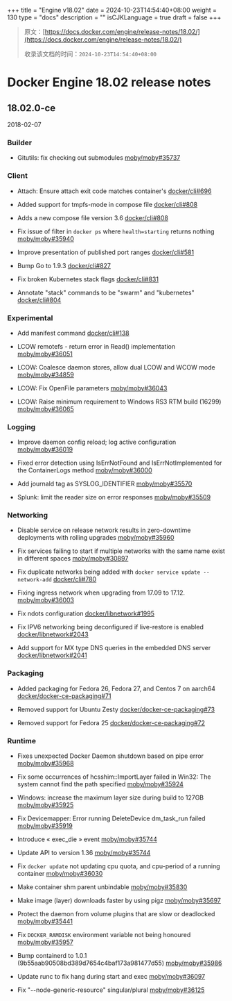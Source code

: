 +++
title = "Engine v18.02"
date = 2024-10-23T14:54:40+08:00
weight = 130
type = "docs"
description = ""
isCJKLanguage = true
draft = false
+++

> 原文：[https://docs.docker.com/engine/release-notes/18.02/](https://docs.docker.com/engine/release-notes/18.02/)
>
> 收录该文档的时间：`2024-10-23T14:54:40+08:00`

# Docker Engine 18.02 release notes

## 18.02.0-ce

2018-02-07

### Builder

- Gitutils: fix checking out submodules [moby/moby#35737](https://github.com/moby/moby/pull/35737)

### Client

- Attach: Ensure attach exit code matches container's [docker/cli#696](https://github.com/docker/cli/pull/696)

- Added support for tmpfs-mode in compose file [docker/cli#808](https://github.com/docker/cli/pull/808)
- Adds a new compose file version 3.6 [docker/cli#808](https://github.com/docker/cli/pull/808)

- Fix issue of filter in `docker ps` where `health=starting` returns nothing [moby/moby#35940](https://github.com/moby/moby/pull/35940)

- Improve presentation of published port ranges [docker/cli#581](https://github.com/docker/cli/pull/581)

- Bump Go to 1.9.3 [docker/cli#827](https://github.com/docker/cli/pull/827)

- Fix broken Kubernetes stack flags [docker/cli#831](https://github.com/docker/cli/pull/831)

- Annotate "stack" commands to be "swarm" and "kubernetes" [docker/cli#804](https://github.com/docker/cli/pull/804)

### Experimental

- Add manifest command [docker/cli#138](https://github.com/docker/cli/pull/138)

- LCOW remotefs - return error in Read() implementation [moby/moby#36051](https://github.com/moby/moby/pull/36051)

- LCOW: Coalesce daemon stores, allow dual LCOW and WCOW mode [moby/moby#34859](https://github.com/moby/moby/pull/34859)

- LCOW: Fix OpenFile parameters [moby/moby#36043](https://github.com/moby/moby/pull/36043)

- LCOW: Raise minimum requirement to Windows RS3 RTM build (16299) [moby/moby#36065](https://github.com/moby/moby/pull/36065)

### Logging

- Improve daemon config reload; log active configuration [moby/moby#36019](https://github.com/moby/moby/pull/36019)

- Fixed error detection using IsErrNotFound and IsErrNotImplemented for the ContainerLogs method [moby/moby#36000](https://github.com/moby/moby/pull/36000)

- Add journald tag as SYSLOG_IDENTIFIER [moby/moby#35570](https://github.com/moby/moby/pull/35570)

- Splunk: limit the reader size on error responses [moby/moby#35509](https://github.com/moby/moby/pull/35509)

### Networking

- Disable service on release network results in zero-downtime deployments with rolling upgrades [moby/moby#35960](https://github.com/moby/moby/pull/35960)

- Fix services failing to start if multiple networks with the same name exist in different spaces [moby/moby#30897](https://github.com/moby/moby/pull/30897)
- Fix duplicate networks being added with `docker service update --network-add` [docker/cli#780](https://github.com/docker/cli/pull/780)
- Fixing ingress network when upgrading from 17.09 to 17.12. [moby/moby#36003](https://github.com/moby/moby/pull/36003)
- Fix ndots configuration [docker/libnetwork#1995](https://github.com/docker/libnetwork/pull/1995)
- Fix IPV6 networking being deconfigured if live-restore is enabled [docker/libnetwork#2043](https://github.com/docker/libnetwork/pull/2043)

- Add support for MX type DNS queries in the embedded DNS server [docker/libnetwork#2041](https://github.com/docker/libnetwork/pull/2041)

### Packaging

- Added packaging for Fedora 26, Fedora 27, and Centos 7 on aarch64 [docker/docker-ce-packaging#71](https://github.com/docker/docker-ce-packaging/pull/71)

- Removed support for Ubuntu Zesty [docker/docker-ce-packaging#73](https://github.com/docker/docker-ce-packaging/pull/73)
- Removed support for Fedora 25 [docker/docker-ce-packaging#72](https://github.com/docker/docker-ce-packaging/pull/72)

### Runtime

- Fixes unexpected Docker Daemon shutdown based on pipe error [moby/moby#35968](https://github.com/moby/moby/pull/35968)
- Fix some occurrences of hcsshim::ImportLayer failed in Win32: The system cannot find the path specified [moby/moby#35924](https://github.com/moby/moby/pull/35924)

- Windows: increase the maximum layer size during build to 127GB [moby/moby#35925](https://github.com/moby/moby/pull/35925)

- Fix Devicemapper: Error running DeleteDevice dm_task_run failed [moby/moby#35919](https://github.com/moby/moby/pull/35919)

- Introduce « exec_die » event [moby/moby#35744](https://github.com/moby/moby/pull/35744)

- Update API to version 1.36 [moby/moby#35744](https://github.com/moby/moby/pull/35744)

- Fix `docker update` not updating cpu quota, and cpu-period of a running container [moby/moby#36030](https://github.com/moby/moby/pull/36030)

- Make container shm parent unbindable [moby/moby#35830](https://github.com/moby/moby/pull/35830)

- Make image (layer) downloads faster by using pigz [moby/moby#35697](https://github.com/moby/moby/pull/35697)
- Protect the daemon from volume plugins that are slow or deadlocked [moby/moby#35441](https://github.com/moby/moby/pull/35441)

- Fix `DOCKER_RAMDISK` environment variable not being honoured [moby/moby#35957](https://github.com/moby/moby/pull/35957)

- Bump containerd to 1.0.1 (9b55aab90508bd389d7654c4baf173a981477d55) [moby/moby#35986](https://github.com/moby/moby/pull/35986)
- Update runc to fix hang during start and exec [moby/moby#36097](https://github.com/moby/moby/pull/36097)

- Fix "--node-generic-resource" singular/plural [moby/moby#36125](https://github.com/moby/moby/pull/36125)
